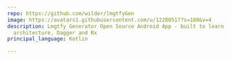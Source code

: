 ```yaml
---
repo: https://github.com/wilder/lmgtfyGen
image: https://avatars1.githubusercontent.com/u/12280517?s=180&v=4
description: Lmgtfy Generator Open Source Android App - built to learn Kotlin, MVP
  architecture, Dagger and Rx
principal_language: Kotlin

---
```

